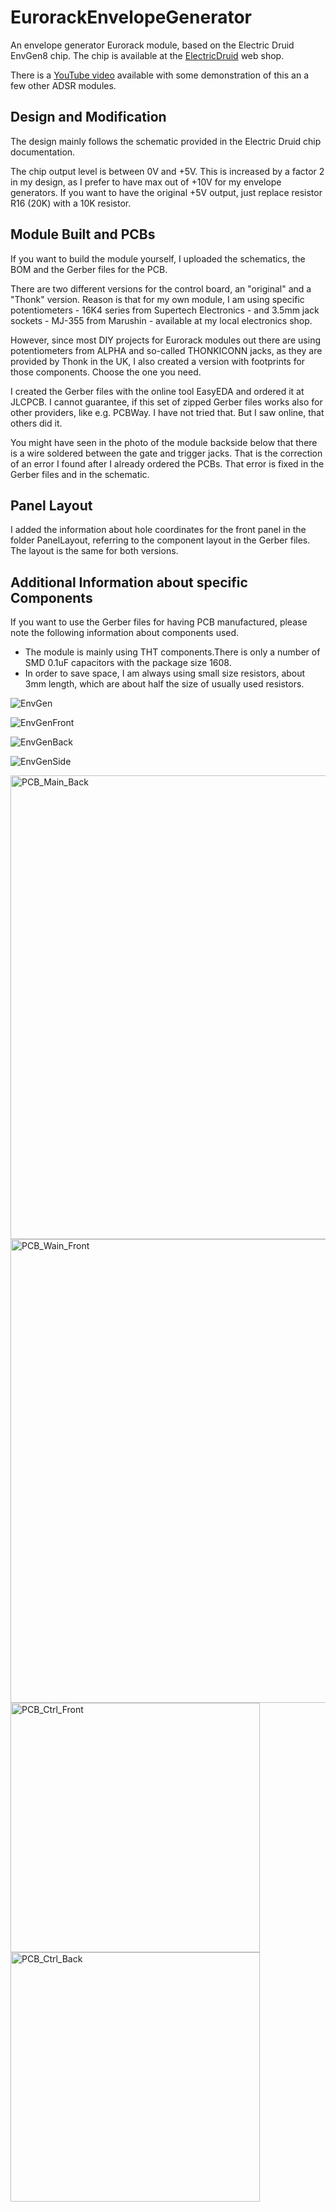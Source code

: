 # EurorackEnvelopeGenerator
An envelope generator Eurorack module, based on the Electric Druid EnvGen8 chip.
The chip is available at the [ElectricDruid](https://electricdruid.net) web shop.

There is a [YouTube video](https://youtu.be/kh0m0Idso9o) available with some demonstration of this an a few other ADSR modules.

## Design and Modification
The design mainly follows the schematic provided in the Electric Druid chip documentation.

The chip output level is between 0V and +5V.
This is increased by a factor 2 in my design, as I prefer to have  max out of +10V for my envelope generators.
If you want to have the original +5V output, just replace resistor R16 (20K) with a 10K resistor.

## Module Built and PCBs
If you want to build the module yourself, I uploaded the schematics, the BOM and the Gerber files for the PCB.

There are two different versions for the control board, an "original" and a "Thonk" version.
Reason is that for my own module, I am using specific potentiometers - 16K4 series from Supertech Electronics - and 3.5mm jack sockets - MJ-355 from Marushin - available at my local electronics shop.

However, since most DIY projects for Eurorack modules out there are using potentiometers from ALPHA and so-called THONKICONN jacks, as they are provided by Thonk in the UK, I also created a version with footprints for those components.
Choose the one you need.

I created the Gerber files with the online tool EasyEDA and ordered it at JLCPCB.
I cannot guarantee, if this set of zipped Gerber files works also for other providers, like e.g. PCBWay. I have not tried that. But I saw online, that others did it.

You might have seen in the photo of the module backside below that there is a wire soldered between the gate and trigger jacks. That is the correction of an error I found after I already ordered the PCBs. That error is fixed in the Gerber files and in the schematic.

## Panel Layout
I added the information about hole coordinates for the front panel in the folder PanelLayout, referring to the component layout in the Gerber files. The layout is the same for both versions.

## Additional Information about specific Components
If you want to use the Gerber files for having PCB manufactured, please note the following information about components used.

- The module is mainly using THT components.There is only a number of SMD 0.1uF capacitors with the package size 1608.
- In order to save space, I am always using small size resistors, about 3mm length, which are about half the size of usually used resistors.

![EnvGen](https://user-images.githubusercontent.com/97026614/192098471-b669f019-572a-496e-8c8f-6947cc0d9cd8.jpeg)

![EnvGenFront](https://user-images.githubusercontent.com/97026614/192098477-b9432812-7527-4084-833a-a47fdb83da9e.jpeg)

![EnvGenBack](https://user-images.githubusercontent.com/97026614/192098488-47a251d0-43d9-4013-b616-e3a2d452e1e5.jpeg)

![EnvGenSide](https://user-images.githubusercontent.com/97026614/192098500-59872c81-8888-4879-9a10-f07366d42855.jpeg)

<img width="742" alt="PCB_Main_Back" src="https://user-images.githubusercontent.com/97026614/192097654-7a270e5f-7fad-4a6e-8093-694130036e2f.png">

<img width="742" alt="PCB_Wain_Front" src="https://user-images.githubusercontent.com/97026614/192097663-136f6a4f-e18d-44f0-873e-4165023815a7.png">

<img width="399" alt="PCB_Ctrl_Front" src="https://user-images.githubusercontent.com/97026614/192097671-76f63356-2940-4e9d-ac19-bc1404821650.png">

<img width="399" alt="PCB_Ctrl_Back" src="https://user-images.githubusercontent.com/97026614/192097677-f62215f7-2171-455d-a9e7-321993803fd1.png">
